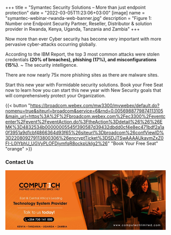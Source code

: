 +++
title = "Symantec Security Solutions –  More than just endpoint protection"
date = "2022-03-05T11:23:06+03:00"
[image]
  name = "symantec-webinar-rwanda-web-banner.jpg"
  description = "Figure 1: Number one Endpoint Security Partner, Reseller, Distributor & solution provider in Rwanda, Kenya, Uganda, Tanzania and Zambia"
+++

Now more than ever Cyber security has become very important with more pervasive cyber-attacks occurring globally.

According to the IBM Report, the top 3 most common attacks were stolen credentials __(20% of breaches), phishing (17%), and misconfigurations (15%)__. ~ The security intelligence.

There are now nearly 75x more phishing sites as there are malware sites.

Start this new year with Formidable security solutions. Book your Free Seat now to learn how you can start this new year with New Security goals that will comprehensively protect your Organization.

{{< button "https://broadcom.webex.com/mw3300/mywebex/default.do?nomenu=true&siteurl=broadcom&service=6&rnd=0.0056988779874113105&main_url=https%3A%2F%2Fbroadcom.webex.com%2Fec3300%2Feventcenter%2Fevent%2FeventAction.do%3FtheAction%3Ddetail%26%26%26EMK%3D4832534b00000005545f390587d39432dbdd0cf4e8ec471bdf2a1a0f3951a9d1cbf4866364d93f65%26siteurl%3Dbroadcom%26confViewID%3D220809279113800306%26encryptTicket%3DSDJTSwAAAAUkavmZxZ0FI-L0IYbhU_UGVyPLOFDjymfqR8ockpUkIg2%26" "Book Your Free Seat" "orange" >}}

### Contact Us

[![](/images/computech-main-mage.jpg)](tel:+254730141000)
